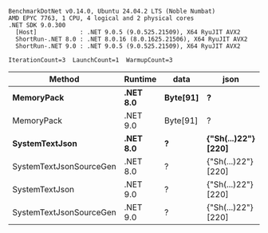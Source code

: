 ```

BenchmarkDotNet v0.14.0, Ubuntu 24.04.2 LTS (Noble Numbat)
AMD EPYC 7763, 1 CPU, 4 logical and 2 physical cores
.NET SDK 9.0.300
  [Host]            : .NET 9.0.5 (9.0.525.21509), X64 RyuJIT AVX2
  ShortRun-.NET 8.0 : .NET 8.0.16 (8.0.1625.21506), X64 RyuJIT AVX2
  ShortRun-.NET 9.0 : .NET 9.0.5 (9.0.525.21509), X64 RyuJIT AVX2

IterationCount=3  LaunchCount=1  WarmupCount=3  

```
| Method                  | Runtime  | data     | json                | Mean        | Error      | StdDev   | Min         | Max         | Gen0   | Allocated |
|------------------------ |--------- |--------- |-------------------- |------------:|-----------:|---------:|------------:|------------:|-------:|----------:|
| **MemoryPack**              | **.NET 8.0** | **Byte[91]** | **?**                   |    **76.72 ns** |   **3.203 ns** | **0.176 ns** |    **76.54 ns** |    **76.89 ns** | **0.0100** |     **168 B** |
| MemoryPack              | .NET 9.0 | Byte[91] | ?                   |    69.79 ns |   2.016 ns | 0.110 ns |    69.68 ns |    69.90 ns | 0.0100 |     168 B |
| **SystemTextJson**          | **.NET 8.0** | **?**        | **{&quot;Sh(...)22&quot;} [220]** | **1,203.04 ns** | **145.964 ns** | **8.001 ns** | **1,195.67 ns** | **1,211.55 ns** | **0.0095** |     **168 B** |
| SystemTextJsonSourceGen | .NET 8.0 | ?        | {&quot;Sh(...)22&quot;} [220] | 1,181.66 ns |  13.861 ns | 0.760 ns | 1,181.11 ns | 1,182.53 ns | 0.0095 |     168 B |
| SystemTextJson          | .NET 9.0 | ?        | {&quot;Sh(...)22&quot;} [220] | 1,168.88 ns |  44.220 ns | 2.424 ns | 1,166.48 ns | 1,171.33 ns | 0.0095 |     168 B |
| SystemTextJsonSourceGen | .NET 9.0 | ?        | {&quot;Sh(...)22&quot;} [220] | 1,114.04 ns |  22.401 ns | 1.228 ns | 1,113.32 ns | 1,115.45 ns | 0.0095 |     168 B |
